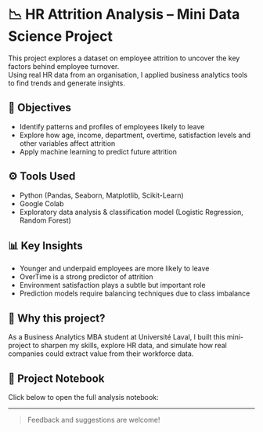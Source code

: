# 📉 HR Attrition Analysis – Mini Data Science Project

This project explores a dataset on employee attrition to uncover the key factors behind employee turnover.  
Using real HR data from an organisation, I applied business analytics tools to find trends and generate insights.

## 🎯 Objectives
- Identify patterns and profiles of employees likely to leave
- Explore how age, income, department, overtime, satisfaction levels and other variables affect attrition
- Apply machine learning to predict future attrition

## ⚙️ Tools Used
- Python (Pandas, Seaborn, Matplotlib, Scikit-Learn)
- Google Colab
- Exploratory data analysis & classification model (Logistic Regression, Random Forest)

## 📊 Key Insights
- Younger and underpaid employees are more likely to leave
- OverTime is a strong predictor of attrition
- Environment satisfaction plays a subtle but important role
- Prediction models require balancing techniques due to class imbalance

## 🚀 Why this project?
As a Business Analytics MBA student at Université Laval, I built this mini-project to sharpen my skills, explore HR data, and simulate how real companies could extract value from their workforce data.

## 🔗 Project Notebook
Click below to open the full analysis notebook:  


---

> Feedback and suggestions are welcome! 
